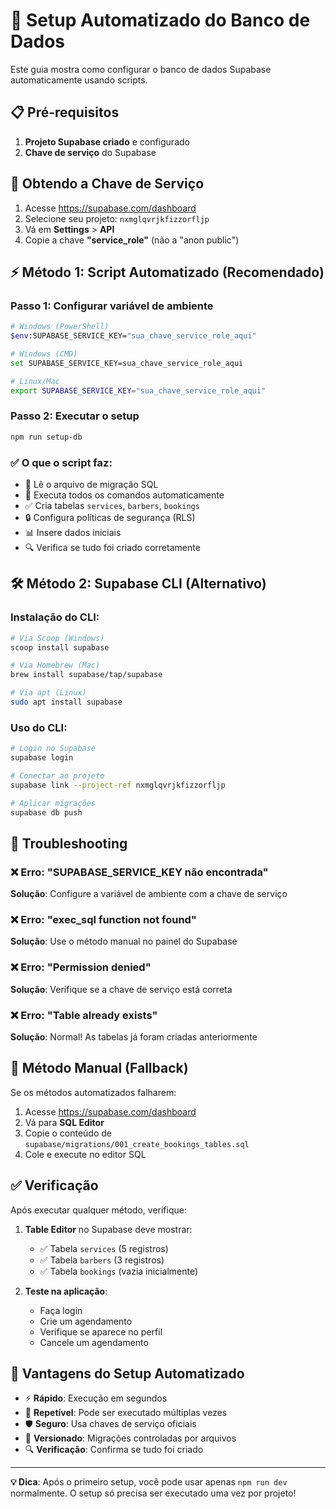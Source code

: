 # 🚀 Setup Automatizado do Banco de Dados

Este guia mostra como configurar o banco de dados Supabase automaticamente usando scripts.

## 📋 Pré-requisitos

1. **Projeto Supabase criado** e configurado
2. **Chave de serviço** do Supabase

## 🔑 Obtendo a Chave de Serviço

1. Acesse https://supabase.com/dashboard
2. Selecione seu projeto: `nxmglqvrjkfizzorfljp`
3. Vá em **Settings** > **API**
4. Copie a chave **"service_role"** (não a "anon public")

## ⚡ Método 1: Script Automatizado (Recomendado)

### Passo 1: Configurar variável de ambiente
```bash
# Windows (PowerShell)
$env:SUPABASE_SERVICE_KEY="sua_chave_service_role_aqui"

# Windows (CMD)
set SUPABASE_SERVICE_KEY=sua_chave_service_role_aqui

# Linux/Mac
export SUPABASE_SERVICE_KEY="sua_chave_service_role_aqui"
```

### Passo 2: Executar o setup
```bash
npm run setup-db
```

### ✅ O que o script faz:
- 📄 Lê o arquivo de migração SQL
- 🔧 Executa todos os comandos automaticamente
- ✅ Cria tabelas `services`, `barbers`, `bookings`
- 🔒 Configura políticas de segurança (RLS)
- 📊 Insere dados iniciais
- 🔍 Verifica se tudo foi criado corretamente

## 🛠️ Método 2: Supabase CLI (Alternativo)

### Instalação do CLI:
```bash
# Via Scoop (Windows)
scoop install supabase

# Via Homebrew (Mac)
brew install supabase/tap/supabase

# Via apt (Linux)
sudo apt install supabase
```

### Uso do CLI:
```bash
# Login no Supabase
supabase login

# Conectar ao projeto
supabase link --project-ref nxmglqvrjkfizzorfljp

# Aplicar migrações
supabase db push
```

## 🔧 Troubleshooting

### ❌ Erro: "SUPABASE_SERVICE_KEY não encontrada"
**Solução**: Configure a variável de ambiente com a chave de serviço

### ❌ Erro: "exec_sql function not found"
**Solução**: Use o método manual no painel do Supabase

### ❌ Erro: "Permission denied"
**Solução**: Verifique se a chave de serviço está correta

### ❌ Erro: "Table already exists"
**Solução**: Normal! As tabelas já foram criadas anteriormente

## 📖 Método Manual (Fallback)

Se os métodos automatizados falharem:

1. Acesse https://supabase.com/dashboard
2. Vá para **SQL Editor**
3. Copie o conteúdo de `supabase/migrations/001_create_bookings_tables.sql`
4. Cole e execute no editor SQL

## ✅ Verificação

Após executar qualquer método, verifique:

1. **Table Editor** no Supabase deve mostrar:
   - ✅ Tabela `services` (5 registros)
   - ✅ Tabela `barbers` (3 registros)
   - ✅ Tabela `bookings` (vazia inicialmente)

2. **Teste na aplicação**:
   - Faça login
   - Crie um agendamento
   - Verifique se aparece no perfil
   - Cancele um agendamento

## 🎯 Vantagens do Setup Automatizado

- ⚡ **Rápido**: Execução em segundos
- 🔄 **Repetível**: Pode ser executado múltiplas vezes
- 🛡️ **Seguro**: Usa chaves de serviço oficiais
- 📝 **Versionado**: Migrações controladas por arquivos
- 🔍 **Verificação**: Confirma se tudo foi criado

---

**💡 Dica**: Após o primeiro setup, você pode usar apenas `npm run dev` normalmente. O setup só precisa ser executado uma vez por projeto!